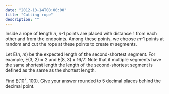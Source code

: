 ```yaml
---
date: "2012-10-14T08:00:00"
title: "Cutting rope"
description: ""
---
```


<p>
Inside a rope of length <var>n</var>, <var>n</var>-1 points are placed with distance 1 from each other and from the endpoints. Among these points, we choose <var>m</var>-1 points at random and cut the rope at these points to create <var>m</var> segments.
</p>
<p>
Let E(<var>n</var>, <var>m</var>) be the expected length of the second-shortest segment.
For example, E(3, 2) = 2 and E(8, 3) = 16/7.
Note that if multiple segments have the same shortest length the length of the second-shortest segment is defined as the same as the shortest length.
</p>
<p>
Find E(10<sup>7</sup>, 100).
Give your answer rounded to 5 decimal places behind the decimal point.
</p>

